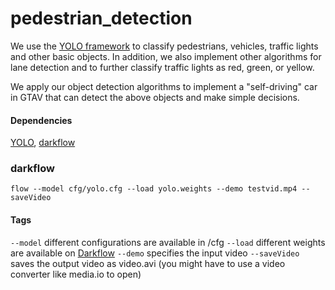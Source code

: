 # pedestrian_detection

We use the [YOLO framework](https://pjreddie.com/darknet/yolo/) to classify pedestrians, vehicles, traffic lights and other basic objects. In addition, we also implement other algorithms for lane detection and to further classify traffic lights as red, green, or yellow.

We apply our object detection algorithms to implement a "self-driving" car in GTAV that can detect the above objects and make simple decisions.

#### Dependencies
[YOLO](https://pjreddie.com/darknet/yolo/), [darkflow](https://github.com/thtrieu/darkflow)

### darkflow

`flow --model cfg/yolo.cfg --load yolo.weights --demo testvid.mp4 --saveVideo`

#### Tags
`--model` different configurations are available in /cfg
`--load` different weights are available on [Darkflow](https://github.com/thtrieu/darkflow)
`--demo` specifies the input video
`--saveVideo` saves the output video as video.avi (you might have to use a video converter like media.io to open)
